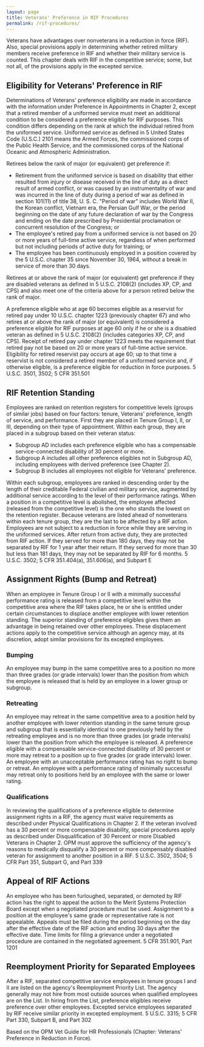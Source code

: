 ```yaml
---
layout: page
title: Veterans' Preference in RIF Procedures
permalink: /rif-procedures/
---
```


Veterans have advantages over nonveterans in a reduction in force (RIF). Also, special provisions apply in
determining whether retired military members receive preference in RIF and whether their military service
is counted. This chapter deals with RIF in the competitive service; some, but not all, of the provisions apply
in the excepted service.

## Eligibility for Veterans' Preference in RIF
Determinations of Veterans' preference eligibility are made in accordance with the information under
Preference in Appointments in Chapter 2, except that a retired member of a uniformed service must
meet an additional condition to be considered a preference eligible for RIF purposes. This condition differs
depending on the rank at which the individual retired from the uniformed service. Uniformed service as
defined in 5 United States Code (U.S.C.) 2101 means the Armed Forces, the commissioned corps of the
Public Health Service, and the commissioned corps of the National Oceanic and Atmospheric
Administration.

Retirees below the rank of major (or equivalent) get preference if:
* Retirement from the uniformed service is based on disability that either resulted from injury or
disease received in the line of duty as a direct result of armed conflict, or was caused by an
instrumentality of war and was incurred in the line of duty during a period of war as defined in section
101(11) of title 38, U. S. C. "Period of war" includes World War II, the Korean conflict, Vietnam era, the
Persian Gulf War, or the period beginning on the date of any future declaration of war by the Congress
and ending on the date prescribed by Presidential proclamation or concurrent resolution of the
Congress; or
* The employee's retired pay from a uniformed service is not based on 20 or more years of full-time
active service, regardless of when performed but not including periods of active duty for training; or
* The employee has been continuously employed in a position covered by the 5 U.S.C. chapter 35 since
November 30, 1964, without a break in service of more than 30 days.

Retirees at or above the rank of major (or equivalent) get preference if they are disabled veterans as
defined in 5 U.S.C. 2108(2) (includes XP, CP, and CPS) and also meet one of the criteria above for a person
retired below the rank of major.

A preference eligible who at age 60 becomes eligible as a reservist for retired pay under 10 U.S.C. chapter
1223 (previously chapter 67) and who retires at or above the rank of major (or equivalent) is considered a
preference eligible for RIF purposes at age 60 only if he or she is a disabled veteran as defined in 5 U.S.C.
2108(2) (includes categories XP, CP, and CPS). Receipt of retired pay under chapter 1223 meets the
requirement that retired pay not be based on 20 or more years of full-time active service. Eligibility for
retired reservist pay occurs at age 60; up to that time a reservist is not considered a retired member of a
uniformed service and, if otherwise eligible, is a preference eligible for reduction in force purposes.
5 U.S.C. 3501, 3502; 5 CFR 351.501

## RIF Retention Standing
Employees are ranked on retention registers for competitive levels (groups of similar jobs) based on four
factors: tenure, Veterans' preference, length of service, and performance.
First they are placed in Tenure Group I, II, or III, depending on their type of appointment. Within each
group, they are placed in a subgroup based on their veteran status:
* Subgroup AD includes each preference eligible who has a compensable service-connected disability of
30 percent or more.
* Subgroup A includes all other preference eligibles not in Subgroup AD, including employees with
derived preference (see Chapter 2).
* Subgroup B includes all employees not eligible for Veterans' preference.

Within each subgroup, employees are ranked in descending order by the length of their creditable Federal
civilian and military service, augmented by additional service according to the level of their performance
ratings.
When a position in a competitive level is abolished, the employee affected (released from the competitive
level) is the one who stands the lowest on the retention register. Because veterans are listed ahead of
nonveterans within each tenure group, they are the last to be affected by a RIF action.
Employees are not subject to a reduction in force while they are serving in the uniformed services. After
return from active duty, they are protected from RIF action. If they served for more than 180 days, they may
not be separated by RIF for 1 year after their return. If they served for more than 30 but less than 181 days,
they may not be separated by RIF for 6 months.
5 U.S.C. 3502; 5 CFR 351.404(a), 351.606(a), and Subpart E

## Assignment Rights (Bump and Retreat)
When an employee in Tenure Group I or II with a minimally successful performance rating is released from
a competitive level within the competitive area where the RIF takes place, he or she is entitled under certain
circumstances to displace another employee with lower retention standing. The superior standing of
preference eligibles gives them an advantage in being retained over other employees. These displacement
actions apply to the competitive service although an agency may, at its discretion, adopt similar provisions
for its excepted employees.

### Bumping
An employee may bump in the same competitive area to a position no more than three grades (or
grade intervals) lower than the position from which the employee is released that is held by an
employee in a lower group or subgroup.

### Retreating
An employee may retreat in the same competitive area to a position held by another employee with
lower retention standing in the same tenure group and subgroup that is essentially identical to one
previously held by the retreating employee and is no more than three grades (or grade
intervals) lower than the position from which the employee is released.
A preference eligible with a compensable service-connected disability of 30 percent or more
may retreat to a position up to five grades (or grade intervals) lower.
An employee with an unacceptable performance rating has no right to bump or retreat.
An employee with a performance rating of minimally successful may retreat only to positions held by an
employee with the same or lower rating.

### Qualifications
In reviewing the qualifications of a preference eligible to determine assignment rights in a RIF, the agency
must waive requirements as described under Physical Qualifications in Chapter 2. If the veteran involved
has a 30 percent or more compensable disability, special procedures apply as described under
Disqualification of 30 Percent or more Disabled Veterans in Chapter 2. OPM must approve the sufficiency
of the agency's reasons to medically disqualify a 30 percent or more compensably disabled veteran for
assignment to another position in a RIF.
5 U.S.C. 3502, 3504; 5 CFR Part 351, Subpart G, and Part 339

## Appeal of RIF Actions
An employee who has been furloughed, separated, or demoted by RIF action has the right to appeal the
action to the Merit Systems Protection Board except when a negotiated procedure must be used. Assignment
to a position at the employee's same grade or representative rate is not appealable. Appeals must be filed
during the period beginning on the day after the effective date of the RIF action and ending 30 days after the
effective date. Time limits for filing a grievance under a negotiated procedure are contained in the negotiated
agreement.
5 CFR 351.901, Part 1201

## Reemployment Priority for Separated Employees
After a RIF, separated competitive service employees in tenure groups I and II are listed on the agency's
Reemployment Priority List. The agency generally may not hire from most outside sources when qualified
employees are on the List. In hiring from the List, preference eligibles receive preference over other
employees. Excepted service employees separated by RIF receive similar priority in excepted employment.
5 U.S.C. 3315; 5 CFR Part 330, Subpart B, and Part 302

Based on the OPM Vet Guide for HR Professionals (Chapter: Veterans' Preference in Reduction in Force).
